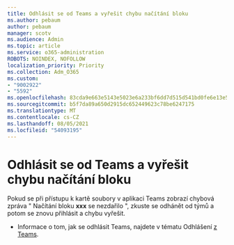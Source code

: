 ```yaml
---
title: Odhlásit se od Teams a vyřešit chybu načítání bloku
ms.author: pebaum
author: pebaum
manager: scotv
ms.audience: Admin
ms.topic: article
ms.service: o365-administration
ROBOTS: NOINDEX, NOFOLLOW
localization_priority: Priority
ms.collection: Adm_O365
ms.custom:
- "9002922"
- "5592"
ms.openlocfilehash: 83cda9e663e5143e5023e6a233bf6dd7d515d541bd0fe6e13e50b61c26066416
ms.sourcegitcommit: b5f7da89a650d2915dc652449623c78be6247175
ms.translationtype: MT
ms.contentlocale: cs-CZ
ms.lasthandoff: 08/05/2021
ms.locfileid: "54093195"
---
```

# <a name="sign-out-of-teams-to-resolve-loading-chunk-error"></a>Odhlásit se od Teams a vyřešit chybu načítání bloku

Pokud se při přístupu k kartě soubory v aplikaci Teams zobrazí chybová zpráva " Načítání bloku **xxx** se nezdařilo ", zkuste se odhánět od týmů a potom se znovu přihlásit a chybu vyřešit.

- Informace o tom, jak se odhlásit Teams, najdete v tématu Odhlášení [z Teams](https://support.microsoft.com/en-ie/office/sign-out-of-teams-a6d76e69-e1dd-4bc4-8e5f-04ba48384487).
